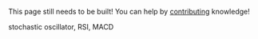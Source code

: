 This page still needs to be built! You can help by [contributing](/help_build_the_community/edit_with_web_browser/) knowledge!

stochastic oscillator, RSI, MACD
